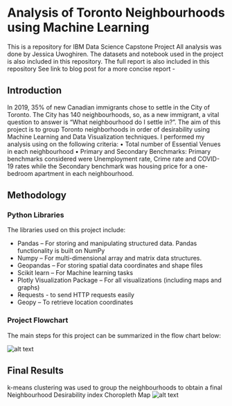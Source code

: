 # Analysis of Toronto Neighbourhoods using Machine Learning
This is a repository for IBM Data Science Capstone Project
All analysis was done by Jessica Uwoghiren.
The datasets and notebook used in the project is also included in this repository.
The full report is also included in this repository
See link to blog post for a more concise report - 

## Introduction
In 2019, 35% of new Canadian immigrants chose to settle in the City of Toronto. The City has 140 neighbourhoods, so, as a new immigrant, a vital question to answer is “What neighbourhood do I settle in?”. The aim of this project is to group Toronto neighborhoods in order of desirability using Machine Learning and Data Visualization techniques. I performed my analysis using on the following criteria:
• Total number of Essential Venues in each neighbourhood
• Primary and Secondary Benchmarks: Primary benchmarks considered were Unemployment rate, Crime rate and COVID-19 rates while the Secondary benchmark was housing price for a one-bedroom apartment in each neighbourhood.

## Methodology
### Python Libraries
The libraries used on this project include:
* Pandas – For storing and manipulating structured data. Pandas functionality is built on NumPy
* Numpy – For multi-dimensional array and matrix data structures. 
* Geopandas – For storing spatial data coordinates and shape files
*	Scikit learn – For Machine learning tasks
* Plotly Visualization Package – For all visualizations (including maps and graphs)
*	Requests - to send HTTP requests easily
*	Geopy – To retrieve location coordinates

### Project Flowchart
The main steps for this project can be summarized in the flow chart below:

![alt text](https://github.com/jess-data/Coursera_Capstone/blob/main/Screenshot%202020-11-24%20014704.png)

## Final Results
k-means clustering was used to group the neighbourhoods to obtain a final Neighbourhood Desirability index Choropleth Map
![alt text](https://github.com/jess-data/Coursera_Capstone/blob/main/Toronto%20Neighbourhood%20Desirability%20Map.png)
